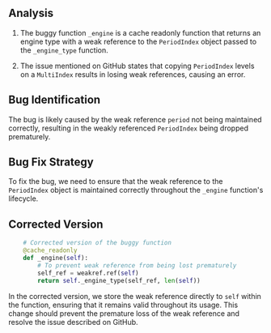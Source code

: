 ## Analysis
1. The buggy function `_engine` is a cache readonly function that returns an engine type with a weak reference to the `PeriodIndex` object passed to the `_engine_type` function.
   
2. The issue mentioned on GitHub states that copying `PeriodIndex` levels on a `MultiIndex` results in losing weak references, causing an error.

## Bug Identification
The bug is likely caused by the weak reference `period` not being maintained correctly, resulting in the weakly referenced `PeriodIndex` being dropped prematurely.

## Bug Fix Strategy
To fix the bug, we need to ensure that the weak reference to the `PeriodIndex` object is maintained correctly throughout the `_engine` function's lifecycle.

## Corrected Version
```python
    # Corrected version of the buggy function
    @cache_readonly
    def _engine(self):
        # To prevent weak reference from being lost prematurely
        self_ref = weakref.ref(self)
        return self._engine_type(self_ref, len(self))
```

In the corrected version, we store the weak reference directly to `self` within the function, ensuring that it remains valid throughout its usage. This change should prevent the premature loss of the weak reference and resolve the issue described on GitHub.